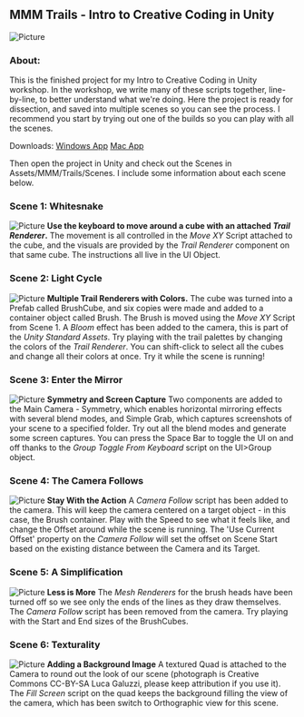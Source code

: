 ## MMM Trails - Intro to Creative Coding in Unity
![Picture](http://zippy.gfycat.com/WaryDisastrousGalapagospenguin.gif)

### About:
This is the finished project for my Intro to Creative Coding in Unity workshop. In the workshop, we write many of these scripts together, line-by-line, to better understand what we're doing. Here the project is ready for dissection, and saved into multiple scenes so you can see the process. I recommend you start by trying out one of the builds so you can play with all the scenes.

Downloads:
[Windows App](https://github.com/momo-the-monster/workshop-trails/releases/download/v0.1-alpha/PDXCC_Win_Workshop.zip)
[Mac App](https://github.com/momo-the-monster/workshop-trails/releases/download/v0.1-alpha/PDXCC_Win_Workshop.zip)

Then open the project in Unity and check out the Scenes in Assets/MMM/Trails/Scenes. I include some information about each scene below.

### Scene 1: Whitesnake
![Picture](http://i.imgur.com/3ntftcw.jpg)
**Use the keyboard to move around a cube with an attached _Trail Renderer_.**
The movement is all controlled in the *Move XY* Script attached to the cube, and the visuals are provided by the *Trail Renderer* component on that same cube. The instructions all live in the UI Object.

### Scene 2: Light Cycle
![Picture](http://i.imgur.com/tmh6pVs.jpg)
**Multiple Trail Renderers with Colors.**
The cube was turned into a Prefab called BrushCube, and six copies were made and added to a container object called Brush. The Brush is moved using the *Move XY* Script from Scene 1. A *Bloom* effect has been added to the camera, this is part of the *Unity Standard Assets*. Try playing with the trail palettes by changing the colors of the *Trail Renderer*. You can shift-click to select all the cubes and change all their colors at once. Try it while the scene is running!

### Scene 3: Enter the Mirror
![Picture](http://i.imgur.com/D9I6wHP.jpg)
**Symmetry and Screen Capture**
Two components are added to the Main Camera - Symmetry, which enables horizontal mirroring effects with several blend modes, and Simple Grab, which captures screenshots of your scene to a specified folder. Try out all the blend modes and generate some screen captures. You can press the Space Bar to toggle the UI on and off thanks to the *Group Toggle From Keyboard* script on the UI>Group object.

### Scene 4: The Camera Follows
![Picture](http://i.imgur.com/vtGDqyG.jpg)
**Stay With the Action**
A *Camera Follow* script has been added to the camera. This will keep the camera centered on a target object - in this case, the Brush container. Play with the Speed to see what it feels like, and change the Offset around while the scene is running. The 'Use Current Offset' property on the *Camera Follow* will set the offset on Scene Start based on the existing distance between the Camera and its Target.

### Scene 5: A Simplification
![Picture](http://i.imgur.com/h8iEIDH.jpg)
**Less is More**
The *Mesh Renderers* for the brush heads have been turned off so we see only the ends of the lines as they draw themselves. The *Camera Follow* script has been removed from the camera. Try playing with the Start and End sizes of the BrushCubes.

### Scene 6: Texturality
![Picture](http://i.imgur.com/3CY8lM2.jpg)
**Adding a Background Image**
A textured Quad is attached to the Camera to round out the look of our scene (photograph is Creative Commons CC-BY-SA Luca Galuzzi, please keep attribution if you use it). The *Fill Screen* script on the quad keeps the background filling the view of the camera, which has been switch to Orthographic view for this scene.